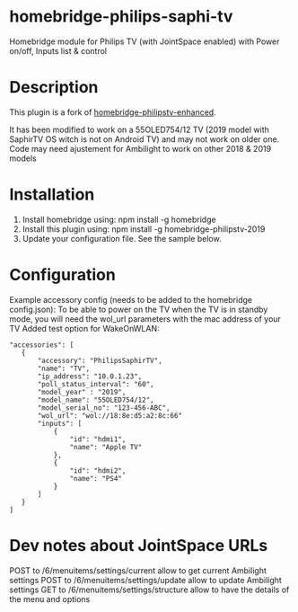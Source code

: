 # homebridge-philips-saphi-tv
Homebridge module for Philips TV (with JointSpace enabled) with Power on/off, Inputs list & control

# Description

This plugin is a fork of [homebridge-philipstv-enhanced](https://github.com/blickfangQ2/homebridge-philipstv-enhanced).

It has been modified to work on a 55OLED754/12 TV (2019 model with SaphirTV OS witch is not on Android TV) and may not work on older one. Code may need ajustement for Ambilight to work on other 2018 & 2019 models

# Installation

1. Install homebridge using: npm install -g homebridge
2. Install this plugin using: npm install -g homebridge-philipstv-2019
3. Update your configuration file. See the sample below.

# Configuration
 
Example accessory config (needs to be added to the homebridge config.json):
To be able to power on the TV when the TV is in standby mode, you will need the wol_url parameters with the mac address of your TV
Added test option for WakeOnWLAN:

 ```
"accessories": [
    {
        "accessory": "PhilipsSaphirTV",
        "name": "TV",
        "ip_address": "10.0.1.23",
        "poll_status_interval": "60",
        "model_year" : "2019",
        "model_name": "55OLED754/12",
        "model_serial_no": "123-456-ABC",
        "wol_url": "wol://18:8e:d5:a2:8c:66"
        "inputs": [
            {
                "id": "hdmi1",
                "name": "Apple TV"
            },
            {
                "id": "hdmi2",
                "name": "PS4"
            }
        ]
    }
]
 ```

# Dev notes about JointSpace URLs

POST to /6/menuitems/settings/current allow to get current Ambilight settings
POST to /6/menuitems/settings/update allow to update Ambilight settings
GET to /6/menuitems/settings/structure allow to have the details of the menu and options

